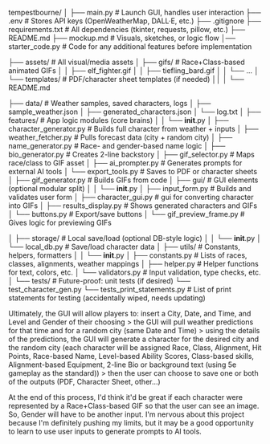 tempestbourne/
│
├── main.py                        # Launch GUI, handles user interaction
├── .env                           # Stores API keys (OpenWeatherMap, DALL·E, etc.)
├── .gitignore
├── requirements.txt               # All dependencies (tkinter, requests, pillow, etc.)
├── README.md
├── mockup.md                      # Visuals, sketches, or logic flow
│── starter_code.py                # Code for any additional features before implementation 

├── assets/                        # All visual/media assets
│   ├── gifs/                      # Race+Class-based animated GIFs
│   │   ├── elf_fighter.gif
│   │   ├── tiefling_bard.gif
│   │   └── ...
│   └── templates/                 # PDF/character sheet templates (if needed)
││   │   └── README.md

├── data/                          # Weather samples, saved characters, logs
│   ├── sample_weather.json
│   ├── generated_characters.json
│   └── log.txt
│
├── features/                      # App logic modules (core brains)
│   │   └── __init__.py
│   ├── character_generator.py     # Builds full character from weather + inputs
│   ├── weather_fetcher.py         # Pulls forecast data (city + random city)
│   ├── name_generator.py          # Race- and gender-based name logic
│   ├── bio_generator.py           # Creates 2-line backstory
│   ├── gif_selector.py            # Maps race/class to GIF asset
│   ├── ai_prompter.py             # Generates prompts for external AI tools
│   └── export_tools.py            # Saves to PDF or character sheets
│   ├── gif_generator.py           # Builds GIFs from code 
│
├── gui/                           # GUI elements (optional modular split)
│   │   └── __init__.py
│   ├── input_form.py              # Builds and validates user form
│   ├── character_gui.py           # gui for converting character into GIFs
│   ├── results_display.py         # Shows generated characters and GIFs
│   └── buttons.py                 # Export/save buttons
│   └── gif_preview_frame.py       # Gives logic for previewing GIFs

│
├── storage/                       # Local save/load (optional DB-style logic)
│   │   └── __init__.py
│   └── local_db.py                # Save/load character data
│
├── utils/                         # Constants, helpers, formatters
│   │   └── __init__.py
│   ├── constants.py               # Lists of races, classes, alignments, weather mappings
│   ├── helper.py                  # Helper functions for text, colors, etc.
│   └── validators.py              # Input validation, type checks, etc.
│
└── tests/                         # Future-proof: unit tests (if desired)
    └── test_character_gen.py
    └── tests_print_statements.py  # List of print statements for testing (accidentally wiped, needs updating)



Ultimately, the GUI will allow players to:
  insert a City, Date, and Time, and Level and Gender of their choosing >
  the GUI will pull weather predictions for that time and for a random city (same Date and Time) >
  using the details of the predictions, the GUI will generate a character for the desired city and the random city (each character will be assigned 
    Race, 
    Class, 
    Alignment, 
    Hit Points, 
    Race-based Name, 
    Level-based Ability Scores, 
    Class-based skills, 
    Alignment-based Equipment, 
    2-line Bio or background text (using 5e gameplay as the standard)) >
  then the user can choose to save one or both of the outputs (PDF, Character Sheet, other...) 

At the end of this process, I'd think it'd be great if each character were represented by a Race+Class-based GIF so that the user can see an image. So, Gender will have to be another input. I'm nervous about this project because I'm definitely pushing my limits, but it may be a good opportunity to learn to use user inputs to generate prompts to AI tools. 
